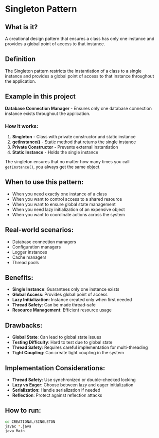 # Singleton Pattern

## What is it?
A creational design pattern that ensures a class has only one instance and provides a global point of access to that instance.

## Definition
The Singleton pattern restricts the instantiation of a class to a single instance and provides a global point of access to that instance throughout the application.

## Example in this project
**Database Connection Manager** - Ensures only one database connection instance exists throughout the application.

### How it works:
1. **Singleton** - Class with private constructor and static instance
2. **getInstance()** - Static method that returns the single instance
3. **Private Constructor** - Prevents external instantiation
4. **Static Instance** - Holds the single instance

The singleton ensures that no matter how many times you call `getInstance()`, you always get the same object.

## When to use this pattern:
- When you need exactly one instance of a class
- When you want to control access to a shared resource
- When you want to ensure global state management
- When you need lazy initialization of an expensive object
- When you want to coordinate actions across the system

## Real-world scenarios:
- Database connection managers
- Configuration managers
- Logger instances
- Cache managers
- Thread pools

## Benefits:
- **Single Instance**: Guarantees only one instance exists
- **Global Access**: Provides global point of access
- **Lazy Initialization**: Instance created only when first needed
- **Thread Safety**: Can be made thread-safe
- **Resource Management**: Efficient resource usage

## Drawbacks:
- **Global State**: Can lead to global state issues
- **Testing Difficulty**: Hard to test due to global state
- **Thread Safety**: Requires careful implementation for multi-threading
- **Tight Coupling**: Can create tight coupling in the system

## Implementation Considerations:
- **Thread Safety**: Use synchronized or double-checked locking
- **Lazy vs Eager**: Choose between lazy and eager initialization
- **Serialization**: Handle serialization if needed
- **Reflection**: Protect against reflection attacks

## How to run:
```bash
cd CREATIONAL/SINGLETON
javac *.java
java Main
```
